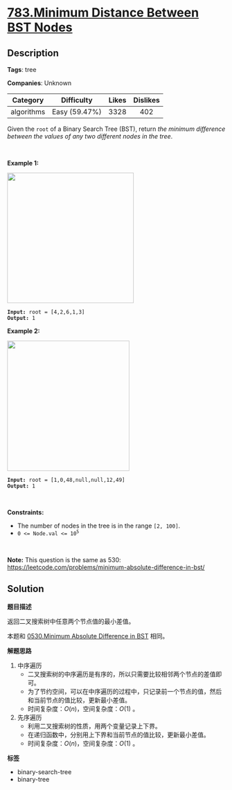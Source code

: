 # [783.Minimum Distance Between BST Nodes](https://leetcode.com/problems/minimum-distance-between-bst-nodes/description/)

## Description

**Tags**: tree

**Companies**: Unknown

|  Category  |  Difficulty   | Likes | Dislikes |
| :--------: | :-----------: | :---: | :------: |
| algorithms | Easy (59.47%) | 3328  |   402    |

<p>Given the <code>root</code> of a Binary Search Tree (BST), return <em>the minimum difference between the values of any two different nodes in the tree</em>.</p>
<p>&nbsp;</p>
<p><strong class="example">Example 1:</strong></p>
<img alt="" src="https://assets.leetcode.com/uploads/2021/02/05/bst1.jpg" style="width: 292px; height: 301px;" />
<pre><code><strong>Input:</strong> root = [4,2,6,1,3]
<strong>Output:</strong> 1</code></pre>
<p><strong class="example">Example 2:</strong></p>
<img alt="" src="https://assets.leetcode.com/uploads/2021/02/05/bst2.jpg" style="width: 282px; height: 301px;" />
<pre><code><strong>Input:</strong> root = [1,0,48,null,null,12,49]
<strong>Output:</strong> 1</code></pre>
<p>&nbsp;</p>
<p><strong>Constraints:</strong></p>
<ul>
  <li>The number of nodes in the tree is in the range <code>[2, 100]</code>.</li>
  <li><code>0 &lt;= Node.val &lt;= 10<sup>5</sup></code></li>
</ul>
<p>&nbsp;</p>
<p><strong>Note:</strong> This question is the same as 530: <a href="https://leetcode.com/problems/minimum-absolute-difference-in-bst/" target="_blank">https://leetcode.com/problems/minimum-absolute-difference-in-bst/</a></p>

## Solution

**题目描述**

返回二叉搜索树中任意两个节点值的最小差值。

本题和 [0530.Minimum Absolute Difference in BST](0530.minimum-absolute-difference-in-bst.md) 相同。

**解题思路**

1. 中序遍历
   - 二叉搜索树的中序遍历是有序的，所以只需要比较相邻两个节点的差值即可。
   - 为了节约空间，可以在中序遍历的过程中，只记录前一个节点的值，然后和当前节点的值比较，更新最小差值。
   - 时间复杂度：$O(n)$，空间复杂度：$O(1)$ 。
2. 先序遍历
   - 利用二叉搜索树的性质，用两个变量记录上下界。
   - 在递归函数中，分别用上下界和当前节点的值比较，更新最小差值。
   - 时间复杂度：$O(n)$，空间复杂度：$O(1)$ 。

**标签**

- binary-search-tree
- binary-tree
